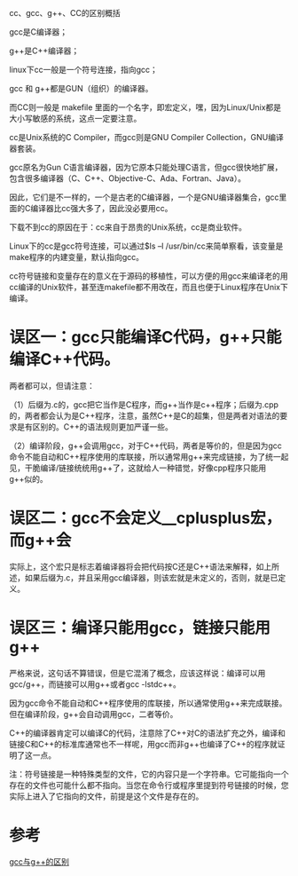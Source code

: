 cc、gcc、g++、CC的区别概括

gcc是C编译器；

g++是C++编译器；

linux下cc一般是一个符号连接，指向gcc；

gcc 和 g++都是GUN（组织）的编译器。

而CC则一般是 makefile 里面的一个名字，即宏定义，嘿，因为Linux/Unix都是大小写敏感的系统，这点一定要注意。

cc是Unix系统的C Compiler，而gcc则是GNU Compiler Collection，GNU编译器套装。

gcc原名为Gun C语言编译器，因为它原本只能处理C语言，但gcc很快地扩展，包含很多编译器（C、C++、Objective-C、Ada、Fortran、Java）。

因此，它们是不一样的，一个是古老的C编译器，一个是GNU编译器集合，gcc里面的C编译器比cc强大多了，因此没必要用cc。

下载不到cc的原因在于：cc来自于昂贵的Unix系统，cc是商业软件。

Linux下的cc是gcc符号连接，可以通过$ls –l /usr/bin/cc来简单察看，该变量是make程序的内建变量，默认指向gcc。

cc符号链接和变量存在的意义在于源码的移植性，可以方便的用gcc来编译老的用cc编译的Unix软件，甚至连makefile都不用改在，而且也便于Linux程序在Unix下编译。

# 误区一：gcc只能编译C代码，g++只能编译C++代码。

两者都可以，但请注意：

（1）后缀为.c的，gcc把它当作是C程序，而g++当作是c++程序；后缀为.cpp的，两者都会认为是C++程序，注意，虽然C++是C的超集，但是两者对语法的要求是有区别的。C++的语法规则更加严谨一些。

（2）编译阶段，g++会调用gcc，对于C++代码，两者是等价的，但是因为gcc命令不能自动和C++程序使用的库联接，所以通常用g++来完成链接，为了统一起见，干脆编译/链接统统用g++了，这就给人一种错觉，好像cpp程序只能用g++似的。

# 误区二：gcc不会定义__cplusplus宏，而g++会

实际上，这个宏只是标志着编译器将会把代码按C还是C++语法来解释，如上所述，如果后缀为.c，并且采用gcc编译器，则该宏就是未定义的，否则，就是已定义。

# 误区三：编译只能用gcc，链接只能用g++

严格来说，这句话不算错误，但是它混淆了概念，应该这样说：编译可以用gcc/g++，而链接可以用g++或者gcc -lstdc++。

因为gcc命令不能自动和C++程序使用的库联接，所以通常使用g++来完成联接。但在编译阶段，g++会自动调用gcc，二者等价。

C++的编译器肯定可以编译C的代码，注意除了C++对C的语法扩充之外，编译和链接C和C++的标准库通常也不一样呢，用gcc而非g++也编译了C++的程序就证明了这一点。

注：符号链接是一种特殊类型的文件，它的内容只是一个字符串。它可能指向一个存在的文件也可能什么都不指向。当您在命令行或程序里提到符号链接的时候，您实际上进入了它指向的文件，前提是这个文件是存在的。

# 参考

[gcc与g++的区别](http://blog.chinaunix.net/uid-23023613-id-88201.html)
